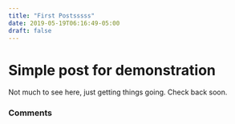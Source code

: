 ```yaml
---
title: "First Postsssss"
date: 2019-05-19T06:16:49-05:00
draft: false
---
```

# Simple post for demonstration

Not much to see here, just getting things going. Check back soon.


### Comments
